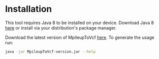 #  Installation
This tool requires Java 8 to be installed on your device. Download Java 8 
[here](http://www.oracle.com/technetwork/java/javase/downloads/jre8-downloads-2133155.html) 
or install via your distribution's package manager.

Download the latest version of MpileupToVcf [here](https://github.com/biopet/MpileupToVcf/releases/).
To generate the usage run:
```bash
java -jar MpileupToVcf-version.jar --help
```